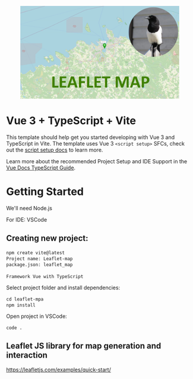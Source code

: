 <div>
  <p align="center">
    <img src="https://github.com/mmeest/Vue-3-Leaflet/blob/main/mdap.png" height="250px">
  </p>
</div>


# Vue 3 + TypeScript + Vite

This template should help get you started developing with Vue 3 and TypeScript in Vite. The template uses Vue 3 `<script setup>` SFCs, check out the [script setup docs](https://v3.vuejs.org/api/sfc-script-setup.html#sfc-script-setup) to learn more.

Learn more about the recommended Project Setup and IDE Support in the [Vue Docs TypeScript Guide](https://vuejs.org/guide/typescript/overview.html#project-setup).

# Getting Started

We'll need Node.js

For IDE: VSCode

## Creating new project:

```
npm create vite@latest
Project name: Leaflet-map
package.json: leaflet_map

Framework Vue with TypeScript
```

Select project folder and install dependencies:

```
cd leaflet-mpa
npm install
```

Open project in VSCode:

```
code .
```

## Leaflet JS library for map generation and interaction

https://leafletjs.com/examples/quick-start/
